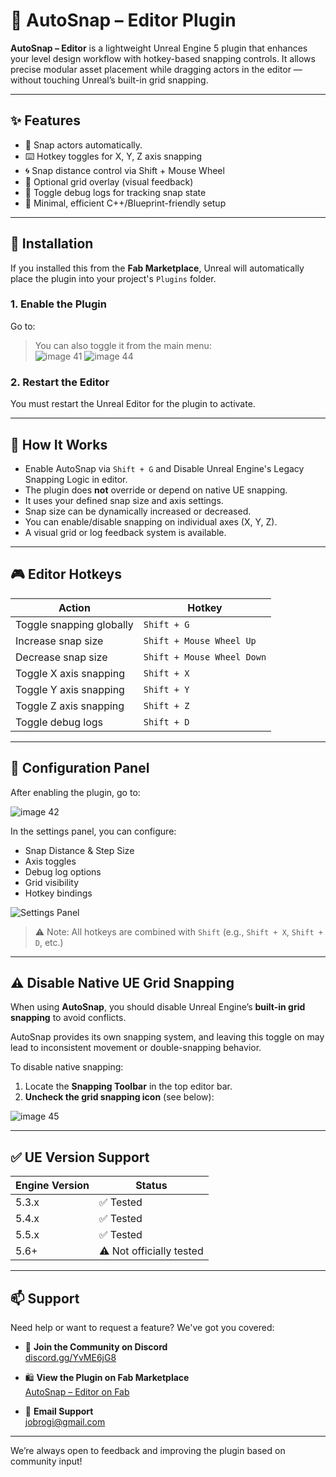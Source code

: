 # 📐 AutoSnap – Editor Plugin

**AutoSnap – Editor** is a lightweight Unreal Engine 5 plugin that enhances your level design workflow with hotkey-based snapping controls. It allows precise modular asset placement while dragging actors in the editor — without touching Unreal’s built-in grid snapping.

---

## ✨ Features

- 🔧 Snap actors automatically.
- ⌨️ Hotkey toggles for X, Y, Z axis snapping
- 🌀 Snap distance control via Shift + Mouse Wheel
- 🧱 Optional grid overlay (visual feedback)
- 🧠 Toggle debug logs for tracking snap state
- 🧩 Minimal, efficient C++/Blueprint-friendly setup

---

## 🔧 Installation

If you installed this from the **Fab Marketplace**, Unreal will automatically place the plugin into your project's `Plugins` folder.

### 1. Enable the Plugin
Go to:
> You can also toggle it from the main menu:  
![image 41](https://github.com/user-attachments/assets/418c5026-e1cb-4cb8-a8c2-6d417edc3863)
![image 44](https://github.com/user-attachments/assets/b1fb13b6-4808-477b-b5d6-84f99216917a)

### 2. Restart the Editor
You must restart the Unreal Editor for the plugin to activate.

---

## 🧠 How It Works

- Enable AutoSnap via  `Shift + G` and Disable Unreal Engine's Legacy Snapping Logic in editor.
- The plugin does **not** override or depend on native UE snapping.
- It uses your defined snap size and axis settings.
- Snap size can be dynamically increased or decreased.
- You can enable/disable snapping on individual axes (X, Y, Z).
- A visual grid or log feedback system is available.

---

## 🎮 Editor Hotkeys

| Action                     | Hotkey             |
|---------------------------|--------------------|
| Toggle snapping globally   | `Shift + G`        |
| Increase snap size         | `Shift + Mouse Wheel Up`   |
| Decrease snap size         | `Shift + Mouse Wheel Down` |
| Toggle X axis snapping     | `Shift + X`        |
| Toggle Y axis snapping     | `Shift + Y`        |
| Toggle Z axis snapping     | `Shift + Z`        |
| Toggle debug logs          | `Shift + D`        |

---

## 🧰 Configuration Panel

After enabling the plugin, go to:


![image 42](https://github.com/user-attachments/assets/8c747712-5592-439e-8457-ed2844415049)

In the settings panel, you can configure:

- Snap Distance & Step Size
- Axis toggles
- Debug log options
- Grid visibility
- Hotkey bindings

![Settings Panel](./images/autosnap_settings_panel.png)

> ⚠️ Note: All hotkeys are combined with `Shift` (e.g., `Shift + X`, `Shift + D`, etc.)

---

## ⚠️ Disable Native UE Grid Snapping

When using **AutoSnap**, you should disable Unreal Engine’s **built-in grid snapping** to avoid conflicts.

AutoSnap provides its own snapping system, and leaving this toggle on may lead to inconsistent movement or double-snapping behavior.

To disable native snapping:

1. Locate the **Snapping Toolbar** in the top editor bar.
2. **Uncheck the grid snapping icon** (see below):

![image 45](https://github.com/user-attachments/assets/3eceb9bb-f389-4583-939c-6e353be4a620)

---



## ✅ UE Version Support

| Engine Version | Status    |
|----------------|-----------|
| 5.3.x          | ✅ Tested |
| 5.4.x          | ✅ Tested |
| 5.5.x          | ✅ Tested |
| 5.6+           | ⚠️ Not officially tested |

---

## 📫 Support

Need help or want to request a feature? We've got you covered:

- 💬 **Join the Community on Discord**  
  [discord.gg/YvME6jG8](https://discord.gg/YvME6jG8)

- 🛍️ **View the Plugin on Fab Marketplace**  
  [AutoSnap – Editor on Fab](https://www.fab.com/portal/listings/c538576e-e879-4101-9b1e-6d660183b63b/edit)

- 📧 **Email Support**  
  [jobrogi@gmail.com](mailto:jobrogi@gmail.com)

---

We’re always open to feedback and improving the plugin based on community input!

